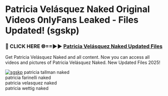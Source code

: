 # Patricia Velásquez Naked Original Videos 0nlyFans Leaked - Files Updated! (sgskp)

<h3>🔴 CLICK HERE 🌐==►► <a href="https://tinyurl.com/yckcrads" rel="nofollow">Patricia Velásquez Naked Updated Files</a></h3>

Get Patricia Velásquez Naked and all content. Now you can access all videos and pictures of Patricia Velásquez Naked. New Updated Files 2025!

[![sgskp](https://i.imgur.com/hpKpOFt.gif)](https://tinyurl.com/yckcrads)
patricia tallman naked<br>
patricia farinelli naked<br>
patricia velasquez naked<br>
patricia wettig naked